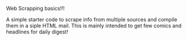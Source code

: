 Web Scrapping basics!!!

A simple starter code to scrape info from multiple sources and compile them in a siple HTML mail. This is mainly intended to get few comics and headlines for daily digest! 
